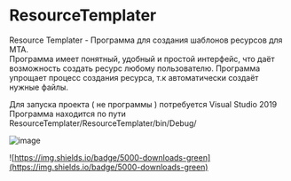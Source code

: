 # ResourceTemplater
Resource Templater - Программа для создания шаблонов ресурсов для MTA.  
Программа имеет понятный, удобный и простой интерфейс, что даёт возможность создать ресурс любому пользователю.
Программа упрощает процесс создания ресурса, т.к автоматически создаёт нужные файлы.

Для запуска проекта ( не программы ) потребуется Visual Studio 2019  
Программа находится по пути ResourceTemplater/ResourceTemplater/bin/Debug/

![image](https://user-images.githubusercontent.com/33997732/135401115-a8d30935-4a03-4a2e-97c8-f767b11765ee.png)

![https://img.shields.io/badge/5000-downloads-green](https://img.shields.io/badge/5000-downloads-green)
